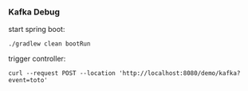 ### Kafka Debug

start spring boot:

```shell
./gradlew clean bootRun
```

trigger controller:

```shell
curl --request POST --location 'http://localhost:8080/demo/kafka?event=toto'
```
